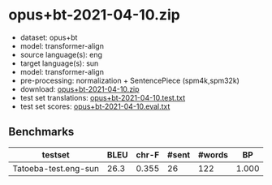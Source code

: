 # opus+bt-2021-04-10.zip

* dataset: opus+bt
* model: transformer-align
* source language(s): eng
* target language(s): sun
* model: transformer-align
* pre-processing: normalization + SentencePiece (spm4k,spm32k)
* download: [opus+bt-2021-04-10.zip](https://object.pouta.csc.fi/Tatoeba-MT-models/eng-sun/opus+bt-2021-04-10.zip)
* test set translations: [opus+bt-2021-04-10.test.txt](https://object.pouta.csc.fi/Tatoeba-MT-models/eng-sun/opus+bt-2021-04-10.test.txt)
* test set scores: [opus+bt-2021-04-10.eval.txt](https://object.pouta.csc.fi/Tatoeba-MT-models/eng-sun/opus+bt-2021-04-10.eval.txt)

## Benchmarks

| testset | BLEU  | chr-F | #sent | #words | BP |
|---------|-------|-------|-------|--------|----|
| Tatoeba-test.eng-sun 	| 26.3 	| 0.355 	| 26 	| 122 	| 1.000 |

